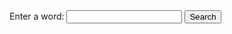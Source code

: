 <form id="dictionaryForm" onsubmit="fetchDefinition(event)">
        <label for="word">Enter a word:</label>
        <input type="text" id="word" name="word" required>
        <button type="submit">Search</button>
</form>
<div id="definition"></div>

<script src="https://cdnjs.cloudflare.com/ajax/libs/PapaParse/5.3.0/papaparse.min.js"></script>
<script src=".././assets/js/dict.js"></script>
